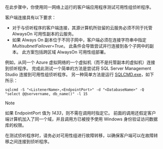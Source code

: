 在此步骤中，你使用同一网络上运行的客户端应用程序测试可用性组侦听程序。

客户端连接具有以下要求：

* 对于与侦听程序的客户端连接，其源计算机所驻留的云服务必须不同于托管 AlwaysOn 可用性副本的云服务。
* 如果 Always On 副本位于不同子网中，客户端必须在连接字符串中指定 *MultisubnetFailover=True*。 此条件会导致尝试并行连接到各个子网中的副本。 此方案包括跨区域 AlwaysOn 可用性组部署。

例如，从同一个 Azure 虚拟网络的一个虚拟机（而不是托管副本的虚拟机）连接到侦听程序。 完成此测试一个简单的方法是尝试将 SQL Server Management Studio 连接到可用性组侦听程序。 另一种简单方法是运行 [SQLCMD.exe](https://technet.microsoft.com/library/ms162773.aspx)，如下所示：

    sqlcmd -S "<ListenerName>,<EndpointPort>" -d "<DatabaseName>" -Q "select @@servername, db_name()" -l 15

> [!NOTE]
> 如果 EndpointPort 值为 *1433*，则不需在调用时指定它。 前面的调用还假定客户端计算机加入了同一个域，并且调用方已被授予使用 Windows 身份验证访问数据库的权限。
> 
> 

在测试侦听程序时，请务必对可用性组进行故障转移，以确保客户端可以在故障转移之间连接到侦听程序。